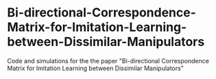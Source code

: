 # Bi-directional-Correspondence-Matrix-for-Imitation-Learning-between-Dissimilar-Manipulators
Code and simulations for the the paper "Bi-directional  Correspondence Matrix for Imitation Learning between Dissimilar Manipulators"
